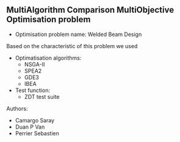 ## MultiAlgorithm Comparison MultiObjective Optimisation problem 

* Optimisation problem name: Welded Beam Design

Based on the characteristic of this problem we used
* Optimatisation algorithms: 
  - NSGA-II
  - SPEA2
  - GDE3
  - IBEA
* Test function:
  - ZDT test suite


Authors: 

* Camargo Saray
* Duan P Van
* Perrier Sebastien
